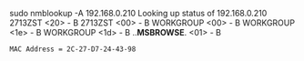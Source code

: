 sudo nmblookup -A 192.168.0.210 
Looking up status of 192.168.0.210
	2713ZST         <20> -         B <ACTIVE> 
	2713ZST         <00> -         B <ACTIVE> 
	WORKGROUP       <00> - <GROUP> B <ACTIVE> 
	WORKGROUP       <1e> - <GROUP> B <ACTIVE> 
	WORKGROUP       <1d> -         B <ACTIVE> 
	..__MSBROWSE__. <01> - <GROUP> B <ACTIVE> 

	MAC Address = 2C-27-D7-24-43-98
